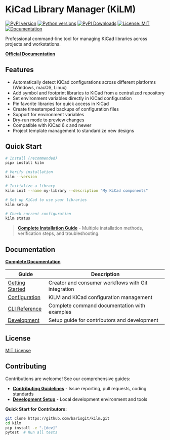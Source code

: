 # KiCad Library Manager (KiLM)

[![PyPI version](https://img.shields.io/pypi/v/kilm.svg)](https://pypi.org/project/kilm/)
[![Python versions](https://img.shields.io/pypi/pyversions/kilm.svg)](https://pypi.org/project/kilm/)
[![PyPI Downloads](https://static.pepy.tech/badge/kilm)](https://pepy.tech/projects/kilm)
[![License: MIT](https://img.shields.io/badge/License-MIT-blue.svg)](https://opensource.org/licenses/MIT)
[![Documentation](https://img.shields.io/badge/docs-website-brightgreen.svg)](https://kilm.aristovnik.me)

Professional command-line tool for managing KiCad libraries across projects and workstations.

**[Official Documentation](https://kilm.aristovnik.me)**

## Features

- Automatically detect KiCad configurations across different platforms (Windows, macOS, Linux)
- Add symbol and footprint libraries to KiCad from a centralized repository
- Set environment variables directly in KiCad configuration
- Pin favorite libraries for quick access in KiCad
- Create timestamped backups of configuration files
- Support for environment variables
- Dry-run mode to preview changes
- Compatible with KiCad 6.x and newer
- Project template management to standardize new designs

## Quick Start

```bash
# Install (recommended)
pipx install kilm

# Verify installation
kilm --version

# Initialize a library
kilm init --name my-library --description "My KiCad components"

# Set up KiCad to use your libraries
kilm setup

# Check current configuration
kilm status
```

> **[Complete Installation Guide](https://kilm.aristovnik.me/guides/installation/)** - Multiple installation methods, verification steps, and troubleshooting.

## Documentation

**[Complete Documentation](https://kilm.aristovnik.me)**

| Guide | Description |
|-------|-------------|
| [Getting Started](https://kilm.aristovnik.me/guides/getting-started/) | Creator and consumer workflows with Git integration |
| [Configuration](https://kilm.aristovnik.me/guides/configuration/) | KiLM and KiCad configuration management |
| [CLI Reference](https://kilm.aristovnik.me/reference/cli/) | Complete command documentation with examples |
| [Development](https://kilm.aristovnik.me/community/development/) | Setup guide for contributors and development |

## License

[MIT License](LICENSE)

## Contributing

Contributions are welcome! See our comprehensive guides:

- **[Contributing Guidelines](https://kilm.aristovnik.me/community/contributing/)** - Issue reporting, pull requests, coding standards
- **[Development Setup](https://kilm.aristovnik.me/community/development/)** - Local development environment and tools

**Quick Start for Contributors:**
```bash
git clone https://github.com/barisgit/kilm.git
cd kilm
pip install -e ".[dev]"
pytest  # Run all tests
```
